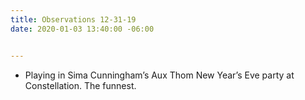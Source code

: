 ```yaml
---
title: Observations 12-31-19
date: 2020-01-03 13:40:00 -06:00


---
```


- Playing in Sima Cunningham’s Aux Thom New Year’s Eve party at Constellation. The funnest.